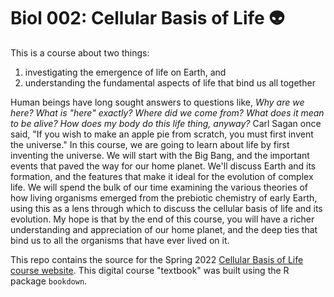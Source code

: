 # Biol 002: Cellular Basis of Life :alien:

This is a course about two things:

1. investigating the emergence of life on Earth, and 
2. understanding the fundamental aspects of life that bind us all together

Human beings have long sought answers to questions like, _Why are we here? What is "here" exactly? Where did we come from? What does it mean to be alive? How does my body do this life thing, anyway?_ Carl Sagan once said, "If you wish to make an apple pie from scratch, you must first invent the universe." In this course, we are going to learn about life by first inventing the universe. We will start with the Big Bang, and the important events that paved the way for our home planet. We'll discuss Earth and its formation, and the features that make it ideal for the evolution of complex life. We will spend the bulk of our time examining the various theories of how living organisms emerged from the prebiotic chemistry of early Earth, using this as a lens through which to discuss the cellular basis of life and its evolution. My hope is that by the end of this course, you will have a richer understanding and appreciation of our home planet, and the deep ties that bind us to all the organisms that have ever lived on it.

This repo contains the source for the Spring 2022 [Cellular Basis of Life course website](https://ledelaney.org/teaching/2022/spring/biol002). This digital course "textbook" was built using the R package `bookdown`.
